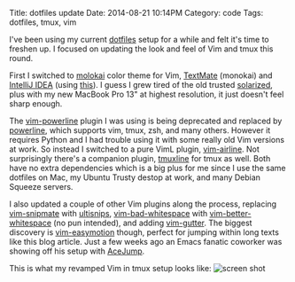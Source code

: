 Title: dotfiles update
Date: 2014-08-21 10:14PM
Category: code
Tags: dotfiles, tmux, vim

I've been using my current [dotfiles]({filename}dotfiles.md) setup for a while and felt it's time to freshen up. I focused on updating the look and feel of Vim and tmux this round.

First I switched to [molokai](https://github.com/tomasr/molokai) color theme for Vim, [TextMate](http://macromates.com/) (monokai) and [IntelliJ IDEA](http://www.jetbrains.com/idea/) (using [this](https://github.com/y3sh/Intellij-Colors-Sublime-Monokai)). I guess I grew tired of the old trusted [solarized](http://ethanschoonover.com/solarized), plus with my new MacBook Pro 13" at highest resolution, it just doesn't feel sharp enough.

The [vim-powerline](https://github.com/Lokaltog/vim-powerline) plugin I was using is being deprecated and replaced by [powerline](https://github.com/Lokaltog/powerline), which supports vim, tmux, zsh, and many others. However it requires Python and I had trouble using it with some really old Vim versions at work. So instead I switched to a pure VimL plugin, [vim-airline](https://github.com/bling/vim-airline). Not surprisingly there's a companion plugin, [tmuxline](https://github.com/edkolev/tmuxline.vim) for tmux as well. Both have no extra dependencies which is a big plus for me since I use the same dotfiles on Mac, my Ubuntu Trusty destop at work, and many Debian Squeeze servers.

I also updated a couple of other Vim plugins along the process, replacing [vim-snipmate](https://github.com/garbas/vim-snipmate) with [ultisnips](https://github.com/SirVer/ultisnips), [vim-bad-whitespace](https://github.com/bitc/vim-bad-whitespace) with [vim-better-whitespace](https://github.com/ntpeters/vim-better-whitespace) (no pun intended), and adding [vim-gutter](https://github.com/airblade/vim-gitgutter). The biggest discovery is [vim-easymotion](https://github.com/Lokaltog/vim-easymotion) though, perfect for jumping within long texts like this blog article. Just a few weeks ago an Emacs fanatic coworker was showing off his setup with [AceJump](http://www.emacswiki.org/emacs/AceJump).

This is what my revamped Vim in tmux setup looks like:
![screen shot]({filename}images/dotfiles2.png)
